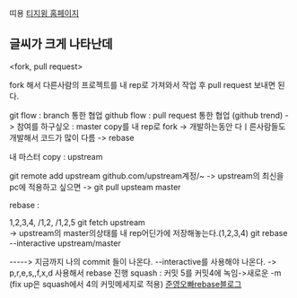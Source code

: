 띠용
[티지윙 홈페이지](http://tgwing.kr)
## 글씨가 크게 나타난데



<fork, pull request>

fork 해서 다른사람의 프로젝트를 내 rep로 가져와서 작업 후
pull request 보내면 된다.

git flow : branch 통한 협업
github flow : pull request 통한 협업 (github trend)
-> 참여를 하구싶오 : master copy를 내 rep로 fork
-> 개발하는동안 다ㅣ른사람들도 개발해서 코드가 많이 다름
-> rebase


<rebase>

내 마스터 copy : upstream

git remote add upstream github.com/upstream계정/~
-> upstream의 최신을 pc에 적용하고 싶으면
-> git pull upsteam master


rebase :

1,2,3,4, /1,2, /1,2,5
git fetch upstream    
        -> upstream의 master의상태를 내 rep어딘가에 저장해놓는다.(1,2,3,4)
git rebase --interactive upstream/master

-----> 지금까지 나의 commit 들이 나온다.
       --interactive를 사용해야 나온다.
       -> p,r,e,s,,f,x,d 사용해서 rebase 진행
          squash : 커밋 5를 커밋4에 녹임->새로운 -m
          (fix up은 squash에서 4의 커밋메세지로 적용)
[준영오빠rebase블로그](https://sungjunyoung.github.io/git-rebase)
